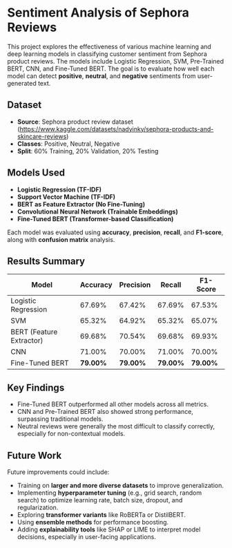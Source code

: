 # Sentiment Analysis of Sephora Reviews

This project explores the effectiveness of various machine learning and deep learning models in classifying customer sentiment from Sephora product reviews. The models include Logistic Regression, SVM, Pre-Trained BERT, CNN, and Fine-Tuned BERT. The goal is to evaluate how well each model can detect **positive**, **neutral**, and **negative** sentiments from user-generated text.

## Dataset

- **Source**: Sephora product review dataset (https://www.kaggle.com/datasets/nadyinky/sephora-products-and-skincare-reviews)  
- **Classes**: Positive, Neutral, Negative  
- **Split**: 60% Training, 20% Validation, 20% Testing  

## Models Used

- **Logistic Regression (TF-IDF)**
- **Support Vector Machine (TF-IDF)**
- **BERT as Feature Extractor (No Fine-Tuning)**
- **Convolutional Neural Network (Trainable Embeddings)**
- **Fine-Tuned BERT (Transformer-based Classification)**

Each model was evaluated using **accuracy**, **precision**, **recall**, and **F1-score**, along with **confusion matrix** analysis.

## Results Summary

| Model                  | Accuracy | Precision | Recall | F1-Score |
|-----------------------|----------|-----------|--------|----------|
| Logistic Regression   | 67.69%   | 67.42%    | 67.69% | 67.53%   |
| SVM                   | 65.32%   | 64.92%    | 65.32% | 65.07%   |
| BERT (Feature Extractor) | 69.68% | 70.54% | 69.68% | 69.93%   |
| CNN                   | 71.00%   | 70.00%    | 71.00% | 70.00%   |
| Fine-Tuned BERT       | **79.00%** | **79.00%** | **79.00%** | **79.00%** |

## Key Findings

- Fine-Tuned BERT outperformed all other models across all metrics.
- CNN and Pre-Trained BERT also showed strong performance, surpassing traditional models.
- Neutral reviews were generally the most difficult to classify correctly, especially for non-contextual models.


## Future Work

Future improvements could include:
- Training on **larger and more diverse datasets** to improve generalization.
- Implementing **hyperparameter tuning** (e.g., grid search, random search) to optimize learning rate, batch size, dropout, and regularization.
- Exploring **transformer variants** like RoBERTa or DistilBERT.
- Using **ensemble methods** for performance boosting.
- Adding **explainability tools** like SHAP or LIME to interpret model decisions, especially in user-facing applications.


